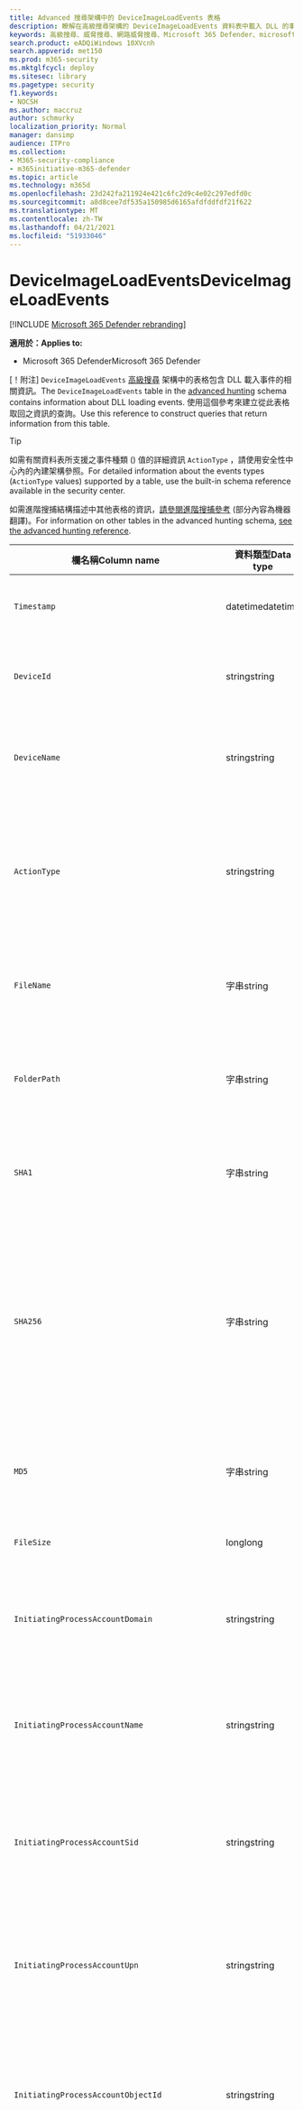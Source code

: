 ```yaml
---
title: Advanced 搜尋架構中的 DeviceImageLoadEvents 表格
description: 瞭解在高級搜尋架構的 DeviceImageLoadEvents 資料表中載入 DLL 的事件
keywords: 高級搜尋、威脅搜尋、網路威脅搜尋、Microsoft 365 Defender、microsoft 365、m365、search、查詢、遙測、架構參考、kusto、表格、欄、資料類型、描述、imageloadevents、DeviceImageLoadEvents、DLL 載入、文件庫、檔案影像
search.product: eADQiWindows 10XVcnh
search.appverid: met150
ms.prod: m365-security
ms.mktglfcycl: deploy
ms.sitesec: library
ms.pagetype: security
f1.keywords:
- NOCSH
ms.author: maccruz
author: schmurky
localization_priority: Normal
manager: dansimp
audience: ITPro
ms.collection:
- M365-security-compliance
- m365initiative-m365-defender
ms.topic: article
ms.technology: m365d
ms.openlocfilehash: 23d242fa211924e421c6fc2d9c4e02c297edfd0c
ms.sourcegitcommit: a8d8cee7df535a150985d6165afdfddfdf21f622
ms.translationtype: MT
ms.contentlocale: zh-TW
ms.lasthandoff: 04/21/2021
ms.locfileid: "51933046"
---
```

# <a name="deviceimageloadevents"></a><span data-ttu-id="5cecd-104">DeviceImageLoadEvents</span><span class="sxs-lookup"><span data-stu-id="5cecd-104">DeviceImageLoadEvents</span></span>

[!INCLUDE [Microsoft 365 Defender rebranding](../includes/microsoft-defender.md)]


<span data-ttu-id="5cecd-105">**適用於：**</span><span class="sxs-lookup"><span data-stu-id="5cecd-105">**Applies to:**</span></span>
- <span data-ttu-id="5cecd-106">Microsoft 365 Defender</span><span class="sxs-lookup"><span data-stu-id="5cecd-106">Microsoft 365 Defender</span></span>



<span data-ttu-id="5cecd-107">[！附注] `DeviceImageLoadEvents` [高級搜尋](advanced-hunting-overview.md) 架構中的表格包含 DLL 載入事件的相關資訊。</span><span class="sxs-lookup"><span data-stu-id="5cecd-107">The `DeviceImageLoadEvents` table in the [advanced hunting](advanced-hunting-overview.md) schema contains information about DLL loading events.</span></span> <span data-ttu-id="5cecd-108">使用這個參考來建立從此表格取回之資訊的查詢。</span><span class="sxs-lookup"><span data-stu-id="5cecd-108">Use this reference to construct queries that return information from this table.</span></span>

>[!TIP]
> <span data-ttu-id="5cecd-109">如需有關資料表所支援之事件種類 () 值的詳細資訊 `ActionType` ，請使用安全性中心內的內建架構參照。</span><span class="sxs-lookup"><span data-stu-id="5cecd-109">For detailed information about the events types (`ActionType` values) supported by a table, use the built-in schema reference available in the security center.</span></span>

<span data-ttu-id="5cecd-110">如需進階搜捕結構描述中其他表格的資訊，[請參閱進階搜捕參考](advanced-hunting-schema-tables.md) (部分內容為機器翻譯)。</span><span class="sxs-lookup"><span data-stu-id="5cecd-110">For information on other tables in the advanced hunting schema, [see the advanced hunting reference](advanced-hunting-schema-tables.md).</span></span>

| <span data-ttu-id="5cecd-111">欄名稱</span><span class="sxs-lookup"><span data-stu-id="5cecd-111">Column name</span></span> | <span data-ttu-id="5cecd-112">資料類型</span><span class="sxs-lookup"><span data-stu-id="5cecd-112">Data type</span></span> | <span data-ttu-id="5cecd-113">描述</span><span class="sxs-lookup"><span data-stu-id="5cecd-113">Description</span></span> |
|-------------|-----------|-------------|
| `Timestamp` | <span data-ttu-id="5cecd-114">datetime</span><span class="sxs-lookup"><span data-stu-id="5cecd-114">datetime</span></span> | <span data-ttu-id="5cecd-115">事件記錄的日期和時間</span><span class="sxs-lookup"><span data-stu-id="5cecd-115">Date and time when the event was recorded</span></span> |
| `DeviceId` | <span data-ttu-id="5cecd-116">string</span><span class="sxs-lookup"><span data-stu-id="5cecd-116">string</span></span> | <span data-ttu-id="5cecd-117">服務中電腦的唯一識別碼</span><span class="sxs-lookup"><span data-stu-id="5cecd-117">Unique identifier for the machine in the service</span></span> |
| `DeviceName` | <span data-ttu-id="5cecd-118">string</span><span class="sxs-lookup"><span data-stu-id="5cecd-118">string</span></span> | <span data-ttu-id="5cecd-119">電腦的完整網域名稱 (FQDN)</span><span class="sxs-lookup"><span data-stu-id="5cecd-119">Fully qualified domain name (FQDN) of the machine</span></span> |
| `ActionType` | <span data-ttu-id="5cecd-120">string</span><span class="sxs-lookup"><span data-stu-id="5cecd-120">string</span></span> | <span data-ttu-id="5cecd-121">觸發事件的活動類型。</span><span class="sxs-lookup"><span data-stu-id="5cecd-121">Type of activity that triggered the event.</span></span> <span data-ttu-id="5cecd-122">如需詳細資訊，請參閱[入口網站內架構參考](advanced-hunting-schema-tables.md?#get-schema-information-in-the-security-center)</span><span class="sxs-lookup"><span data-stu-id="5cecd-122">See the [in-portal schema reference](advanced-hunting-schema-tables.md?#get-schema-information-in-the-security-center) for details</span></span> |
| `FileName` | <span data-ttu-id="5cecd-123">字串</span><span class="sxs-lookup"><span data-stu-id="5cecd-123">string</span></span> | <span data-ttu-id="5cecd-124">記錄動作已套用的檔案名稱</span><span class="sxs-lookup"><span data-stu-id="5cecd-124">Name of the file that the recorded action was applied to</span></span> |
| `FolderPath` | <span data-ttu-id="5cecd-125">字串</span><span class="sxs-lookup"><span data-stu-id="5cecd-125">string</span></span> | <span data-ttu-id="5cecd-126">包含錄製的動作所套用之檔案的資料夾</span><span class="sxs-lookup"><span data-stu-id="5cecd-126">Folder containing the file that the recorded action was applied to</span></span> |
| `SHA1` | <span data-ttu-id="5cecd-127">字串</span><span class="sxs-lookup"><span data-stu-id="5cecd-127">string</span></span> | <span data-ttu-id="5cecd-128">記錄動作已套用的檔案 SHA-1</span><span class="sxs-lookup"><span data-stu-id="5cecd-128">SHA-1 of the file that the recorded action was applied to</span></span> |
| `SHA256` | <span data-ttu-id="5cecd-129">字串</span><span class="sxs-lookup"><span data-stu-id="5cecd-129">string</span></span> | <span data-ttu-id="5cecd-130">記錄動作已套用的檔案 SHA-256。</span><span class="sxs-lookup"><span data-stu-id="5cecd-130">SHA-256 of the file that the recorded action was applied to.</span></span> <span data-ttu-id="5cecd-131">此欄位通常未填入，可取得時請使用 SHA1 欄。</span><span class="sxs-lookup"><span data-stu-id="5cecd-131">This field is usually not populated — use the SHA1 column when available.</span></span> |
| `MD5` | <span data-ttu-id="5cecd-132">字串</span><span class="sxs-lookup"><span data-stu-id="5cecd-132">string</span></span> | <span data-ttu-id="5cecd-133">錄製的動作所套用的檔案 MD5 雜湊</span><span class="sxs-lookup"><span data-stu-id="5cecd-133">MD5 hash of the file that the recorded action was applied to</span></span> |
| `FileSize` | <span data-ttu-id="5cecd-134">long</span><span class="sxs-lookup"><span data-stu-id="5cecd-134">long</span></span> | <span data-ttu-id="5cecd-135">檔案大小（以位元組為單位）</span><span class="sxs-lookup"><span data-stu-id="5cecd-135">Size of the file in bytes</span></span> |
| `InitiatingProcessAccountDomain` | <span data-ttu-id="5cecd-136">string</span><span class="sxs-lookup"><span data-stu-id="5cecd-136">string</span></span> | <span data-ttu-id="5cecd-137">執行負責事件之處理常式之帳戶的網域</span><span class="sxs-lookup"><span data-stu-id="5cecd-137">Domain of the account that ran the process responsible for the event</span></span> |
| `InitiatingProcessAccountName` | <span data-ttu-id="5cecd-138">string</span><span class="sxs-lookup"><span data-stu-id="5cecd-138">string</span></span> | <span data-ttu-id="5cecd-139">負責事件之處理常式的帳戶使用者名稱</span><span class="sxs-lookup"><span data-stu-id="5cecd-139">User name of the account that ran the process responsible for the event</span></span> |
| `InitiatingProcessAccountSid` | <span data-ttu-id="5cecd-140">string</span><span class="sxs-lookup"><span data-stu-id="5cecd-140">string</span></span> | <span data-ttu-id="5cecd-141">執行事件負責處理之帳戶的安全性識別碼 (SID) </span><span class="sxs-lookup"><span data-stu-id="5cecd-141">Security Identifier (SID) of the account that ran the process responsible for the event</span></span> |
| `InitiatingProcessAccountUpn` | <span data-ttu-id="5cecd-142">string</span><span class="sxs-lookup"><span data-stu-id="5cecd-142">string</span></span> | <span data-ttu-id="5cecd-143">執行事件負責之帳戶的使用者主要名稱 (UPN) </span><span class="sxs-lookup"><span data-stu-id="5cecd-143">User principal name (UPN) of the account that ran the process responsible for the event</span></span> |
| `InitiatingProcessAccountObjectId` | <span data-ttu-id="5cecd-144">string</span><span class="sxs-lookup"><span data-stu-id="5cecd-144">string</span></span> | <span data-ttu-id="5cecd-145">執行負責事件之處理常式之使用者帳戶的 Azure AD 物件識別碼</span><span class="sxs-lookup"><span data-stu-id="5cecd-145">Azure AD object ID of the user account that ran the process responsible for the event</span></span> |
| `InitiatingProcessIntegrityLevel` | <span data-ttu-id="5cecd-146">string</span><span class="sxs-lookup"><span data-stu-id="5cecd-146">string</span></span> | <span data-ttu-id="5cecd-147">啟動事件之處理常式的完整性層級。</span><span class="sxs-lookup"><span data-stu-id="5cecd-147">Integrity level of the process that initiated the event.</span></span> <span data-ttu-id="5cecd-148">Windows 會根據特定的特性，例如從網際網路下載啟動，將完整性層級指派給處理常式。</span><span class="sxs-lookup"><span data-stu-id="5cecd-148">Windows assigns integrity levels to processes based on certain characteristics, such as if they were launched from an internet download.</span></span> <span data-ttu-id="5cecd-149">這些完整性層級會影響資源的許可權</span><span class="sxs-lookup"><span data-stu-id="5cecd-149">These integrity levels influence permissions to resources</span></span> |
| `InitiatingProcessTokenElevation` | <span data-ttu-id="5cecd-150">string</span><span class="sxs-lookup"><span data-stu-id="5cecd-150">string</span></span> | <span data-ttu-id="5cecd-151">指出是否存在使用者存取控制的 Token 類型 (UAC) 許可權提升會套用至啟動事件的程式。</span><span class="sxs-lookup"><span data-stu-id="5cecd-151">Token type indicating the presence or absence of User Access Control (UAC) privilege elevation applied to the process that initiated the event</span></span> |
| `InitiatingProcessSHA1` | <span data-ttu-id="5cecd-152">string</span><span class="sxs-lookup"><span data-stu-id="5cecd-152">string</span></span> | <span data-ttu-id="5cecd-153">啟動事件) 的處理常式 (映射檔 SHA-1</span><span class="sxs-lookup"><span data-stu-id="5cecd-153">SHA-1 of the process (image file) that initiated the event</span></span> |
| `InitiatingProcessSHA256` | <span data-ttu-id="5cecd-154">string</span><span class="sxs-lookup"><span data-stu-id="5cecd-154">string</span></span> | <span data-ttu-id="5cecd-155">啟動事件) 的處理常式 (映射檔 SHA-256。</span><span class="sxs-lookup"><span data-stu-id="5cecd-155">SHA-256 of the process (image file) that initiated the event.</span></span> <span data-ttu-id="5cecd-156">此欄位通常未填入，可取得時請使用 SHA1 欄。</span><span class="sxs-lookup"><span data-stu-id="5cecd-156">This field is usually not populated — use the SHA1 column when available.</span></span> |
| `InitiatingProcessMD5` | <span data-ttu-id="5cecd-157">字串</span><span class="sxs-lookup"><span data-stu-id="5cecd-157">string</span></span> | <span data-ttu-id="5cecd-158">啟動事件之程式 (映射檔) 的 MD5 雜湊</span><span class="sxs-lookup"><span data-stu-id="5cecd-158">MD5 hash of the process (image file) that initiated the event</span></span> |
| `InitiatingProcessFileName` | <span data-ttu-id="5cecd-159">string</span><span class="sxs-lookup"><span data-stu-id="5cecd-159">string</span></span> | <span data-ttu-id="5cecd-160">啟動事件的進程名稱</span><span class="sxs-lookup"><span data-stu-id="5cecd-160">Name of the process that initiated the event</span></span> |
| `InitiatingProcessFileSize` | <span data-ttu-id="5cecd-161">long</span><span class="sxs-lookup"><span data-stu-id="5cecd-161">long</span></span> | <span data-ttu-id="5cecd-162">執行事件處理常式的檔案大小</span><span class="sxs-lookup"><span data-stu-id="5cecd-162">Size of the file that ran the process responsible for the event</span></span> |
| `InitiatingProcessVersionInfoCompanyName` | <span data-ttu-id="5cecd-163">string</span><span class="sxs-lookup"><span data-stu-id="5cecd-163">string</span></span> | <span data-ttu-id="5cecd-164">處理常式 (映射檔的版本資訊中) 負責事件的公司名稱</span><span class="sxs-lookup"><span data-stu-id="5cecd-164">Company name from the version information of the process (image file) responsible for the event</span></span> |
| `InitiatingProcessVersionInfoProductName` | <span data-ttu-id="5cecd-165">string</span><span class="sxs-lookup"><span data-stu-id="5cecd-165">string</span></span> | <span data-ttu-id="5cecd-166">處理常式 (映射檔的版本資訊中的產品名稱) 該事件的負責人</span><span class="sxs-lookup"><span data-stu-id="5cecd-166">Product name from the version information of the process (image file) responsible for the event</span></span> |
| `InitiatingProcessVersionInfoProductVersion`| <span data-ttu-id="5cecd-167">string</span><span class="sxs-lookup"><span data-stu-id="5cecd-167">string</span></span> | <span data-ttu-id="5cecd-168"> (映射檔的版本資訊中的產品版本) 負責事件的處理常式</span><span class="sxs-lookup"><span data-stu-id="5cecd-168">Product version from the version information of the process (image file) responsible for the event</span></span> |
| `InitiatingProcessVersionInfoInternalFileName` | <span data-ttu-id="5cecd-169">string</span><span class="sxs-lookup"><span data-stu-id="5cecd-169">string</span></span> | <span data-ttu-id="5cecd-170">處理常式 (映射檔的版本資訊中的內部檔案名) 負責事件</span><span class="sxs-lookup"><span data-stu-id="5cecd-170">Internal file name from the version information of the process (image file) responsible for the event</span></span> |
| `InitiatingProcessVersionInfoOriginalFileName` | <span data-ttu-id="5cecd-171">string</span><span class="sxs-lookup"><span data-stu-id="5cecd-171">string</span></span> | <span data-ttu-id="5cecd-172">處理常式 (映射檔的版本資訊中的原始檔案名) 負責事件。</span><span class="sxs-lookup"><span data-stu-id="5cecd-172">Original file name from the version information of the process (image file) responsible for the event</span></span> |
| `InitiatingProcessVersionInfoFileDescription` | <span data-ttu-id="5cecd-173">string</span><span class="sxs-lookup"><span data-stu-id="5cecd-173">string</span></span> | <span data-ttu-id="5cecd-174">處理常式 (映射檔的版本資訊的描述) 該事件的負責人</span><span class="sxs-lookup"><span data-stu-id="5cecd-174">Description from the version information of the process (image file) responsible for the event</span></span> |
| `InitiatingProcessId` | <span data-ttu-id="5cecd-175">int</span><span class="sxs-lookup"><span data-stu-id="5cecd-175">int</span></span> | <span data-ttu-id="5cecd-176">啟動事件之程式的進程識別碼 (PID) </span><span class="sxs-lookup"><span data-stu-id="5cecd-176">Process ID (PID) of the process that initiated the event</span></span> |
| `InitiatingProcessCommandLine` | <span data-ttu-id="5cecd-177">string</span><span class="sxs-lookup"><span data-stu-id="5cecd-177">string</span></span> | <span data-ttu-id="5cecd-178">用來執行啟動事件之處理常式的命令列</span><span class="sxs-lookup"><span data-stu-id="5cecd-178">Command line used to run the process that initiated the event</span></span> |
| `InitiatingProcessCreationTime` | <span data-ttu-id="5cecd-179">datetime</span><span class="sxs-lookup"><span data-stu-id="5cecd-179">datetime</span></span> | <span data-ttu-id="5cecd-180">啟動事件處理常式的日期和時間</span><span class="sxs-lookup"><span data-stu-id="5cecd-180">Date and time when the process that initiated the event was started</span></span> |
| `InitiatingProcessFolderPath` | <span data-ttu-id="5cecd-181">string</span><span class="sxs-lookup"><span data-stu-id="5cecd-181">string</span></span> | <span data-ttu-id="5cecd-182">包含初始化事件之處理 (映射檔) 程式的資料夾</span><span class="sxs-lookup"><span data-stu-id="5cecd-182">Folder containing the process (image file) that initiated the event</span></span> |
| `InitiatingProcessParentId` | <span data-ttu-id="5cecd-183">int</span><span class="sxs-lookup"><span data-stu-id="5cecd-183">int</span></span> | <span data-ttu-id="5cecd-184">產生負責事件之處理常式之父進程的進程識別碼 (PID) </span><span class="sxs-lookup"><span data-stu-id="5cecd-184">Process ID (PID) of the parent process that spawned the process responsible for the event</span></span> |
| `InitiatingProcessParentFileName` | <span data-ttu-id="5cecd-185">string</span><span class="sxs-lookup"><span data-stu-id="5cecd-185">string</span></span> | <span data-ttu-id="5cecd-186">產生負責事件之處理常式的父進程名稱</span><span class="sxs-lookup"><span data-stu-id="5cecd-186">Name of the parent process that spawned the process responsible for the event</span></span> |
| `InitiatingProcessParentCreationTime` | <span data-ttu-id="5cecd-187">datetime</span><span class="sxs-lookup"><span data-stu-id="5cecd-187">datetime</span></span> | <span data-ttu-id="5cecd-188">啟動事件之處理常式的父項時的日期和時間</span><span class="sxs-lookup"><span data-stu-id="5cecd-188">Date and time when the parent of the process responsible for the event was started</span></span> |
| `ReportId` | <span data-ttu-id="5cecd-189">long</span><span class="sxs-lookup"><span data-stu-id="5cecd-189">long</span></span> | <span data-ttu-id="5cecd-190">以重複計數器為基礎的事件識別碼。</span><span class="sxs-lookup"><span data-stu-id="5cecd-190">Event identifier based on a repeating counter.</span></span> <span data-ttu-id="5cecd-191">若要識別唯一的事件，此資料行必須與 DeviceName 及 Timestamp 資料行一起使用</span><span class="sxs-lookup"><span data-stu-id="5cecd-191">To identify unique events, this column must be used in conjunction with the DeviceName and Timestamp columns</span></span> |
| `AppGuardContainerId` | <span data-ttu-id="5cecd-192">string</span><span class="sxs-lookup"><span data-stu-id="5cecd-192">string</span></span> | <span data-ttu-id="5cecd-193">Application Guard 用來隔離瀏覽器活動的虛擬容器識別碼</span><span class="sxs-lookup"><span data-stu-id="5cecd-193">Identifier for the virtualized container used by Application Guard to isolate browser activity</span></span> |

## <a name="related-topics"></a><span data-ttu-id="5cecd-194">相關主題</span><span class="sxs-lookup"><span data-stu-id="5cecd-194">Related topics</span></span>
- [<span data-ttu-id="5cecd-195">進階搜捕概觀</span><span class="sxs-lookup"><span data-stu-id="5cecd-195">Advanced hunting overview</span></span>](advanced-hunting-overview.md)
- [<span data-ttu-id="5cecd-196">了解查詢語言</span><span class="sxs-lookup"><span data-stu-id="5cecd-196">Learn the query language</span></span>](advanced-hunting-query-language.md)
- [<span data-ttu-id="5cecd-197">使用共用查詢</span><span class="sxs-lookup"><span data-stu-id="5cecd-197">Use shared queries</span></span>](advanced-hunting-shared-queries.md)
- [<span data-ttu-id="5cecd-198">跨裝置、電子郵件、應用程式和身分識別搜捕</span><span class="sxs-lookup"><span data-stu-id="5cecd-198">Hunt across devices, emails, apps, and identities</span></span>](advanced-hunting-query-emails-devices.md)
- [<span data-ttu-id="5cecd-199">了解結構描述</span><span class="sxs-lookup"><span data-stu-id="5cecd-199">Understand the schema</span></span>](advanced-hunting-schema-tables.md)
- [<span data-ttu-id="5cecd-200">套用查詢最佳做法</span><span class="sxs-lookup"><span data-stu-id="5cecd-200">Apply query best practices</span></span>](advanced-hunting-best-practices.md)
